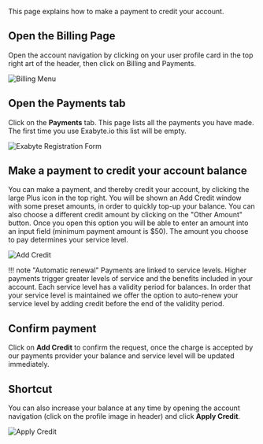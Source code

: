 <!-- DB -->

This page explains how to make a payment to credit your account.

## Open the Billing Page

Open the account navigation by clicking on your user profile card in the top right art of the header, then click on <i class="zmdi zmdi-card zmdi-hc-border"></i> Billing and Payments.

![Billing Menu](/images/BillingsMenuItem.png "Billing Menu Item")

## Open the Payments tab 

Click on the <i class="zmdi zmdi-file-plus zmdi-hc-border"></i> **Payments** tab. This page lists all the payments you have made. The first time you use Exabyte.io this list will be empty.

![Exabyte Registration Form](/images/Payments.png "Payments")

## Make a payment to credit your account balance

You can make a payment, and thereby credit your account, by clicking the large Plus icon <i class="zmdi zmdi-plus-circle"></i> in the top right. You will be shown an Add Credit window with some preset amounts, in order to quickly top-up your balance. You can also choose a different credit amount by clicking on the "Other Amount" button. Once you open this option you will be able to enter an amount into an input field (minimum payment amount is $50). The amount you choose to pay determines your service level.

![Add Credit](/images/AddCredit.png "Add Credit")

!!! note "Automatic renewal"
    Payments are linked to service levels. Higher payments trigger greater levels of service and the benefits included in your account. Each service level has a validity period for balances. In order that your service level is maintained we offer the option to auto-renew your service level by adding credit before the end of the validity period.

## Confirm payment

Click on **Add Credit** to confirm the request, once the charge is accepted by our payments provider your balance and service level will be updated immediately.

## Shortcut

You can also increase your balance at any time by opening the account navigation (click on the profile image in header) and click **Apply Credit**.

![Apply Credit](/images/ApplyCreditMenuItem.png "Apply Credit")

